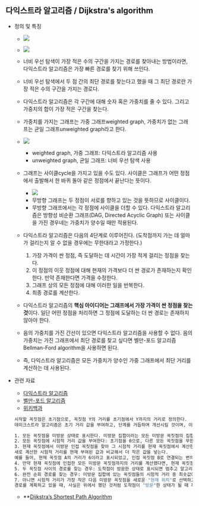 ## 다익스트라 알고리즘 / Dijkstra's algorithm
 
 - 정의 및 특징 
    - ![](https://www.101computing.net/wp/wp-content/uploads/Dijkstra-Algorithm.png) 
    - ![](https://upload.wikimedia.org/wikipedia/commons/5/57/Dijkstra_Animation.gif)
    - 너비 우선 탐색이 가장 적은 수의 구간을 가지는 경로를 찾아내는 방법이라면, 다익스트라 알고리즘은 가장 빠른 경로를 찾기 위해 쓰인다. 
    - 너비 우선 탐색에서 두 점 간의 최단 경로를 찾는다고 했을 때 그 최단 경로란 가장 적은 수의 구간을 가지는 경로다. 
    - 다익스트라 알고리즘은 각 구간에 대해 숫자 혹은 가중치를 줄 수 있다. 그리고 가중치의 합이 가장 적은 구간을 찾는다. 
    - 가중치를 가지는 그래프는 가중 그래프weighted graph, 가중치가 없는 그래프는 균일 그래프unweighted graph라고 한다.   
    - ![](https://younlab.com/static/d035cd37bf20504b4360460b998d8352/2101e/graph.png)
        - weighted graph, 가중 그래프: 다익스트라 알고리즘 사용
        - unweighted graph, 균일 그래프: 너비 우선 탐색 사용 
    - 그래프는 사이클cycle을 가지고 있을 수도 있다. 사이클은 그래프가 어떤 정점에서 출발해서 한 바퀴 돌아 같은 정점에서 끝난다는 뜻이다. 
        - ![](https://media.geeksforgeeks.org/wp-content/uploads/cycle-BFS.png)   
        - 무방향 그래프는 두 정점이 서로를 향하고 있는 것을 뜻하므로 사이클이다.
        - 무방향 그래프에서는 각 정점에 사이클을 더할 수 있다. 다익스트라 알고리즘은 방향성 비순환 그래프(DAG, Directed Acyclic Graph) 또는 사이클을 가진 경우네는 가중치가 양수일 때만 적용된다. 
    - 다익스트라 알고리즘은 다음의 4단계로 이루어진다. (도착점까지 가는 데 얼마가 걸리는지 알 수 없을 경우에는 무한대라고 가정한다.)
        1) 가장 가격이 싼 정점, 즉 도달하는 데 시간이 가장 적게 걸리는 정점을 찾는다.
        2) 이 정점의 이웃 정점에 대해 현재의 가격보다 더 싼 경로가 존재하는지 확인한다. 만약 존재한다면 가격을 수정한다.
        3) 그래프 상의 모든 정점에 대해 이러한 일을 반복한다.
        4) 최종 경로를 계산한다. 
        
     - 다익스트라 알고리즘의 **핵심 아이디어는 그래프에서 가장 가격이 싼 정점을 찾는 것**이다. 일단 어떤 정점을 처리하면 그 정점에 도달하는 더 싼 경로는 존재하지 않아야 한다. 
     - 음의 가중치를 가진 간선이 있으면 다익스트라 알고리즘을 사용할 수 없다. 음의 가중치는 가진 그래프에서 최단 경로를 찾고 싶다면 벨만-포드 알고리즘Bellman-Ford algorithm을 사용하면 된다. 
     - 즉, 다익스트라 알고리즘은 모든 가중치가 양수인 가중 그래프에서 최단 거리를 계산하는 데 사용된다.
    
 
- 관련 자료
    - [다익스트라 알고리즘](https://ratsgo.github.io/data%20structure&algorithm/2017/11/26/dijkstra/)
    - [벨만-포드 알고리즘](https://ratsgo.github.io/data%20structure&algorithm/2017/11/27/bellmanford/)
    - [위키백과](https://ko.wikipedia.org/wiki/데이크스트라_알고리즘)
    ```sh
    시작할 꼭짓점은 초기점으로, 꼭짓점 Y의 거리를 초기점에서 Y까지의 거리로 정의한다. 
    데이크스트라 알고리즘은 초기 거리 값을 부여하고, 단계를 거듭하며 개선시킬 것이며, 이 개선시키는 것을 간선 완화(edge relaxation)라고 한다.
    
    1. 모든 꼭짓점을 미방문 상태로 표시한다. 미방문 집합이라는 모든 미방문 꼭짓점의 집합을 만든다.
    2. 모든 꼭짓점에 시험적 거리 값을 부여한다: 초기점을 0으로, 다른 모든 꼭짓점을 무한대로 설정한다. 초기점을 현재 위치로 설정한다.
    3. 현재 꼭짓점에서 미방문 인접 꼭짓점을 찾아 그 시험적 거리를 현재 꼭짓점에서 계산한다. 
    새로 계산한 시험적 거리를 현재 부여된 값과 비교해서 더 작은 값을 넣는다. 
    예를 들어, 현재 꼭짓점 A의 거리가 6이라고 표시되었고, 인접 꼭짓점 B로 연결되는 변의 길이가 2라고 한다면, A를 통한 B까지의 거리는 6 + 2 = 8이 된다. 이전의 B까지의 거리가 8보다 컸다면 8로 바꾸고, 그렇지 않다면 그대로 놔둔다.
    4. 만약 현재 꼭짓점에 인접한 모든 미방문 꼭짓점까지의 거리를 계산했다면, 현재 꼭짓점을 방문한 것으로 표시하고 미방문 집합에서 제거한다. 방문한 꼭짓점은 이후에는 다시 방문하지 않는다.
    5. 두 꼭짓점 사이의 경로를 찾는 경우: 도착점이 방문한 상태로 표시되면 멈추고 알고리듬을 종료한다.
    6. 완전 순회 경로를 찾는 경우: 미방문 집합에 있는 꼭짓점들의 시험적 거리 중 최솟값이 무한대이면 이는 출발점과 미방문 집합 사이에 연결이 없는 경우이므로 멈추고 알고리즘을 종료한다.
    7. 아니면 시험적 거리가 가장 작은 다음 미방문 꼭짓점을 새로운 "현재 위치"로 선택하고 3단계로 되돌아간다.
    경로를 계획하고 있을 때, 사실은 위에서 했던 것처럼 도착점이 "방문"한 상태가 될 때 까지 기다릴 필요가 없다: 도착점이 "미방문" 꼭짓점들 중 가장 시험적 거리가 작아지면 (그리고 다음 "현재 위치"로 선택될 수 있다면) 알고리즘을 종료할 수 있다.
    ```
    - **[Dijkstra’s Shortest Path Algorithm](https://www.101computing.net/dijkstras-shortest-path-algorithm/)
